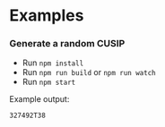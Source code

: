 # Examples

### Generate a random CUSIP

- Run `npm install`
- Run `npm run build` or `npm run watch`
- Run `npm start`

Example output:

```
327492T38
```
